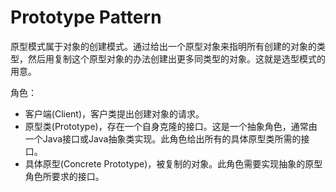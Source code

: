 # Prototype Pattern
 原型模式属于对象的创建模式。通过给出一个原型对象来指明所有创建的对象的类型，然后用复制这个原型对象的办法创建出更多同类型的对象。这就是选型模式的用意。
 
 角色：
 
 * 客户端(Client)，客户类提出创建对象的请求。
 * 原型类(Prototype)，存在一个自身克隆的接口。这是一个抽象角色，通常由一个Java接口或Java抽象类实现。此角色给出所有的具体原型类所需的接口。
 * 具体原型(Concrete Prototype)，被复制的对象。此角色需要实现抽象的原型角色所要求的接口。
 
 